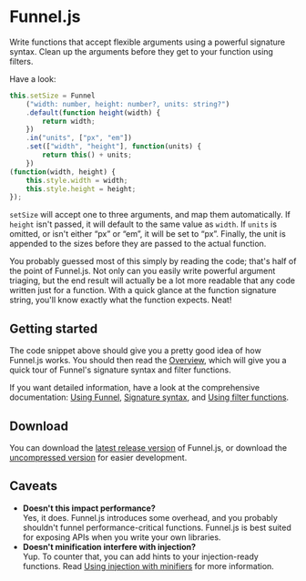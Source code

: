 # Funnel.js

Write functions that accept flexible arguments using a powerful signature syntax. Clean up the arguments before they get to your function using filters.

Have a look:

```javascript
this.setSize = Funnel
	("width: number, height: number?, units: string?")
	.default(function height(width) {
		return width;
	})
	.in("units", ["px", "em"])
	.set(["width", "height"], function(units) {
		return this() + units;
	})
(function(width, height) {
	this.style.width = width;
	this.style.height = height;
});
```

`setSize` will accept one to three arguments, and map them automatically. If `height` isn't passed, it will default to the same value as `width`. If `units` is omitted, or isn't either “px” or “em”, it will be set to “px”. Finally, the unit is appended to the sizes before they are passed to the actual function.

You probably guessed most of this simply by reading the code; that's half of the point of Funnel.js. Not only can you easily write powerful argument triaging, but the end result will actually be a lot more readable that any code written just for a function. With a quick glance at the function signature string, you'll know exactly what the function expects. Neat!

## Getting started

The code snippet above should give you a pretty good idea of how Funnel.js works. You should then read the [Overview](documentation/Overview.js), which will give you a quick tour of Funnel's signature syntax and filter functions.

If you want detailed information, have a look at the comprehensive documentation: [Using Funnel](documentation/Using%20Funnel.md), [Signature syntax](documentation/Signature%20syntax.md), and [Using filter functions](documentation/Using%20filter%20functions.md).

## Download

You can download the [latest release version][release_download] of Funnel.js, or download the [uncompressed version][dev_download] for easier development.

[release_download]: http://cykeprojects.com/libraries/funnel/latest.min
[dev_download]: http://cykeprojects.com/libraries/funnel/latest

## Caveats

- **Doesn't this impact performance?**  
  Yes, it does. Funnel.js introduces some overhead, and you probably shouldn't funnel performance-critical functions. Funnel.js is best suited for exposing APIs when you write your own libraries.
- **Doesn't minification interfere with injection?**  
  Yup. To counter that, you can add hints to your injection-ready functions. Read [Using injection with minifiers](documentation/Using%20injection%20with%20minifiers.md) for more information.

